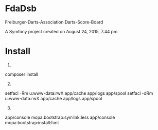 FdaDsb
======

Freiburger-Darts-Association Darts-Score-Board

A Symfony project created on August 24, 2015, 7:44 pm.

Install
=======

1)
composer install

2)
setfacl -Rm u:www-data:rwX app/cache app/logs app/spool
setfacl -dRm u:www-data:rwX app/cache app/logs app/spool

3)
app/console mopa:bootstrap:symlink:less
app/console mopa:bootstrap:install:font
